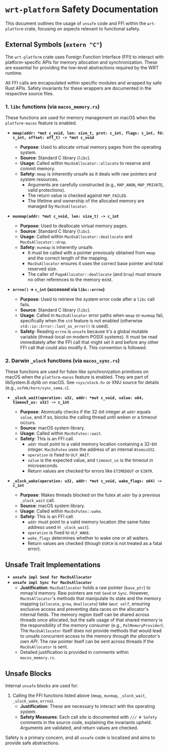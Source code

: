 # `wrt-platform` Safety Documentation

This document outlines the usage of `unsafe` code and FFI within the `wrt-platform` crate,
focusing on aspects relevant to functional safety.

## External Symbols (`extern "C"`)

The `wrt-platform` crate uses Foreign Function Interface (FFI) to interact with platform-specific
APIs for memory allocation and synchronization. These are essential for providing the low-level
abstractions required by the WRT runtime.

All FFI calls are encapsulated within specific modules and wrapped by safe Rust APIs.
Safety invariants for these wrappers are documented in the respective source files.

### 1. `libc` functions (via `macos_memory.rs`)

These functions are used for memory management on macOS when the `platform-macos` feature is enabled.

*   **`mmap(addr: *mut c_void, len: size_t, prot: c_int, flags: c_int, fd: c_int, offset: off_t) -> *mut c_void`**
    *   **Purpose**: Used to allocate virtual memory pages from the operating system.
    *   **Source**: Standard C library (`libc`).
    *   **Usage**: Called within `MacOsAllocator::allocate` to reserve and commit memory.
    *   **Safety**: `mmap` is inherently unsafe as it deals with raw pointers and system resources.
        *   Arguments are carefully constructed (e.g., `MAP_ANON`, `MAP_PRIVATE`, valid protections).
        *   The return value is checked against `MAP_FAILED`.
        *   The lifetime and ownership of the allocated memory are managed by `MacOsAllocator`.

*   **`munmap(addr: *mut c_void, len: size_t) -> c_int`**
    *   **Purpose**: Used to deallocate virtual memory pages.
    *   **Source**: Standard C library (`libc`).
    *   **Usage**: Called within `MacOsAllocator::deallocate` and `MacOsAllocator::drop`.
    *   **Safety**: `munmap` is inherently unsafe.
        *   It must be called with a pointer previously obtained from `mmap` and the correct length of the mapping.
        *   `MacOsAllocator` ensures it uses the correct base pointer and total reserved size.
        *   The caller of `PageAllocator::deallocate` (and `Drop`) must ensure no other references to the memory exist.

*   **`errno()` -> `c_int` (accessed via `libc::errno`)**
    *   **Purpose**: Used to retrieve the system error code after a `libc` call fails.
    *   **Source**: Standard C library (`libc`).
    *   **Usage**: Called in `MacOsAllocator` error paths when `mmap` or `munmap` fail, specifically when the `std` feature is not enabled (otherwise `std::io::Error::last_os_error()` is used).
    *   **Safety**: Reading `errno` is `unsafe` because it's a global mutable variable (thread-local on modern POSIX systems). It must be read immediately after the FFI call that might set it and before any other FFI call that could also modify it. This convention is followed.

### 2. Darwin `_ulock` functions (via `macos_sync.rs`)

These functions are used for futex-like synchronization primitives on macOS when the `platform-macos` feature is enabled. They are part of libSystem.B.dylib on macOS.
See `<sys/ulock.h>` or XNU source for details (e.g., `osfmk/kern/sync_sema.c`).

*   **`_ulock_wait(operation: u32, addr: *mut c_void, value: u64, timeout_us: u32) -> c_int`**
    *   **Purpose**: Atomically checks if the 32-bit integer at `addr` equals `value`, and if so, blocks the calling thread until woken or a timeout occurs.
    *   **Source**: macOS system library.
    *   **Usage**: Called within `MacOsFutex::wait`.
    *   **Safety**: This is an FFI call.
        *   `addr` must point to a valid memory location containing a 32-bit integer. `MacOsFutex` uses the address of an internal `AtomicU32`.
        *   `operation` is fixed to `ULF_WAIT`.
        *   `value` is the expected value, and `timeout_us` is the timeout in microseconds.
        *   Return values are checked for errors like `ETIMEDOUT` or `EINTR`.

*   **`_ulock_wake(operation: u32, addr: *mut c_void, wake_flags: u64) -> c_int`**
    *   **Purpose**: Wakes threads blocked on the futex at `addr` by a previous `_ulock_wait` call.
    *   **Source**: macOS system library.
    *   **Usage**: Called within `MacOsFutex::wake`.
    *   **Safety**: This is an FFI call.
        *   `addr` must point to a valid memory location (the same futex address used in `_ulock_wait`).
        *   `operation` is fixed to `ULF_WAKE`.
        *   `wake_flags` determines whether to wake one or all waiters.
        *   Return values are checked (though `ESRCH` is not treated as a fatal error).

## Unsafe Trait Implementations

*   **`unsafe impl Send for MacOsAllocator`**
*   **`unsafe impl Sync for MacOsAllocator`**
    *   **Justification**: `MacOsAllocator` holds a raw pointer (`base_ptr`) to mmap'd memory. Raw pointers are not `Send` or `Sync`. However, `MacOsAllocator`'s methods that manipulate its state and the memory mapping (`allocate`, `grow`, `deallocate`) take `&mut self`, ensuring exclusive access and preventing data races on the allocator's internal fields. The memory region itself can be shared across threads once allocated, but the safe usage of that shared memory is the responsibility of the memory consumer (e.g., `PalMemoryProvider`). The `MacOsAllocator` itself does not provide methods that would lead to unsafe concurrent access to the memory *through the allocator's own API*. The raw pointer itself can be sent across threads if the `MacOsAllocator` is sent.
    *   Detailed justification is provided in comments within `macos_memory.rs`.

## Unsafe Blocks

Internal `unsafe` blocks are used for:
1.  Calling the FFI functions listed above (`mmap`, `munmap`, `_ulock_wait`, `_ulock_wake`, `errno`).
    *   **Justification**: These are necessary to interact with the operating system.
    *   **Safety Measures**: Each call site is documented with `/// # Safety` comments in the source code, explaining the invariants upheld. Arguments are validated, and return values are checked.

Safety is a primary concern, and all `unsafe` code is localized and aims to provide safe abstractions. 